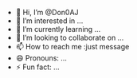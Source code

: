 - 👋 Hi, I’m @Don0AJ
- 👀 I’m interested in ...
- 🌱 I’m currently learning ...
- 💞️ I’m looking to collaborate on ...
- 📫 How to reach me :just message 
- 😄 Pronouns: ...
- ⚡ Fun fact: ...

<!---
Don0AJ/Don0AJ is a ✨ special ✨ repository because its `README.md` (this file) appears on your GitHub profile.
You can click the Preview link to take a look at your changes.
--->
